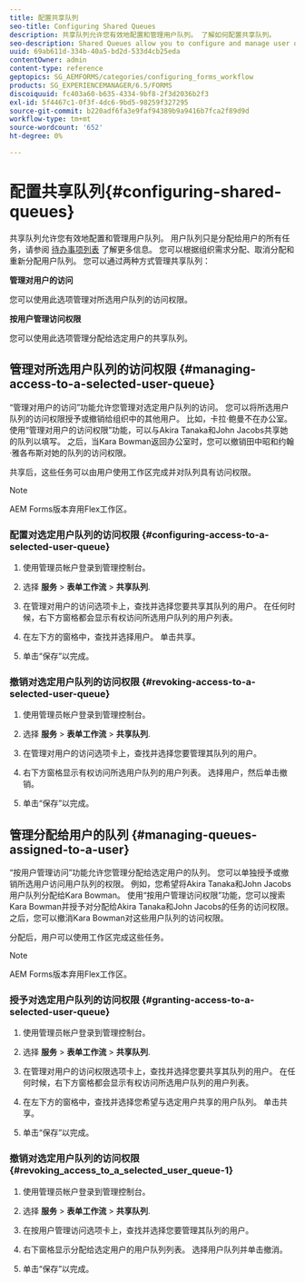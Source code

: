 ```yaml
---
title: 配置共享队列
seo-title: Configuring Shared Queues
description: 共享队列允许您有效地配置和管理用户队列。 了解如何配置共享队列。
seo-description: Shared Queues allow you to configure and manage user queues effectively. Learn how to configure shared queues.
uuid: 69ab611d-334b-40a5-bd2d-533d4cb25eda
contentOwner: admin
content-type: reference
geptopics: SG_AEMFORMS/categories/configuring_forms_workflow
products: SG_EXPERIENCEMANAGER/6.5/FORMS
discoiquuid: fc403a60-b635-4334-9bf8-2f3d2036b2f3
exl-id: 5f4467c1-0f3f-4dc6-9bd5-98259f327295
source-git-commit: b220adf6fa3e9faf94389b9a9416b7fca2f89d9d
workflow-type: tm+mt
source-wordcount: '652'
ht-degree: 0%

---
```


# 配置共享队列{#configuring-shared-queues}

共享队列允许您有效地配置和管理用户队列。 用户队列只是分配给用户的所有任务，请参阅 [待办事项列表](https://help.adobe.com/en_US/livecycle/11.0/WorkspaceHelp/WS92d06802c76abadb-2b6ab502126beb6ba2f-7ffc.2.html) 了解更多信息。 您可以根据组织需求分配、取消分配和重新分配用户队列。 您可以通过两种方式管理共享队列：

**管理对用户的访问**

您可以使用此选项管理对所选用户队列的访问权限。

**按用户管理访问权限**

您可以使用此选项管理分配给选定用户的共享队列。

## 管理对所选用户队列的访问权限 {#managing-access-to-a-selected-user-queue}

“管理对用户的访问”功能允许您管理对选定用户队列的访问。 您可以将所选用户队列的访问权限授予或撤销给组织中的其他用户。 比如，卡拉·鲍曼不在办公室。 使用“管理对用户的访问权限”功能，可以与Akira Tanaka和John Jacobs共享她的队列以填写。 之后，当Kara Bowman返回办公室时，您可以撤销田中昭和约翰·雅各布斯对她的队列的访问权限。

共享后，这些任务可以由用户使用工作区完成并对队列具有访问权限。

>[!NOTE]
>
>AEM Forms版本弃用Flex工作区。

### 配置对选定用户队列的访问权限 {#configuring-access-to-a-selected-user-queue}

1. 使用管理员帐户登录到管理控制台。
1. 选择 **服务** > **表单工作流** > **共享队列**.

1. 在管理对用户的访问选项卡上，查找并选择您要共享其队列的用户。 在任何时候，右下方窗格都会显示有权访问所选用户队列的用户列表。
1. 在左下方的窗格中，查找并选择用户。 单击共享。
1. 单击“保存”以完成。

### 撤销对选定用户队列的访问权限 {#revoking-access-to-a-selected-user-queue}

1. 使用管理员帐户登录到管理控制台。
1. 选择 **服务** > **表单工作流** > **共享队列**.

1. 在管理对用户的访问选项卡上，查找并选择您要管理其队列的用户。
1. 右下方窗格显示有权访问所选用户队列的用户列表。 选择用户，然后单击撤销。
1. 单击“保存”以完成。

## 管理分配给用户的队列 {#managing-queues-assigned-to-a-user}

“按用户管理访问”功能允许您管理分配给选定用户的队列。 您可以单独授予或撤销所选用户访问用户队列的权限。 例如，您希望将Akira Tanaka和John Jacobs用户队列分配给Kara Bowman。 使用“按用户管理访问权限”功能，您可以搜索Kara Bowman并授予对分配给Akira Tanaka和John Jacobs的任务的访问权限。 之后，您可以撤消Kara Bowman对这些用户队列的访问权限。

分配后，用户可以使用工作区完成这些任务。

>[!NOTE]
>
>AEM Forms版本弃用Flex工作区。

### 授予对选定用户队列的访问权限 {#granting-access-to-a-selected-user-queue}

1. 使用管理员帐户登录到管理控制台。
1. 选择 **服务** > **表单工作流** > **共享队列**.

1. 在管理对用户的访问权限选项卡上，查找并选择您要共享其队列的用户。 在任何时候，右下方窗格都会显示有权访问所选用户队列的用户列表。
1. 在左下方的窗格中，查找并选择您希望与选定用户共享的用户队列。 单击共享。
1. 单击“保存”以完成。

### 撤销对选定用户队列的访问权限 {#revoking_access_to_a_selected_user_queue-1}

1. 使用管理员帐户登录到管理控制台。
1. 选择 **服务** > **表单工作流** > **共享队列**.

1. 在按用户管理访问选项卡上，查找并选择您要管理其队列的用户。
1. 右下窗格显示分配给选定用户的用户队列列表。 选择用户队列并单击撤消。
1. 单击“保存”以完成。
